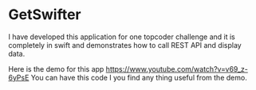 GetSwifter
==========

I have developed this application for one topcoder challenge and it is completely in swift and demonstrates how to call REST API and display data.


Here is the demo for this app https://www.youtube.com/watch?v=v69_z-6yPsE
You can have this code I you find any thing useful from the demo.
